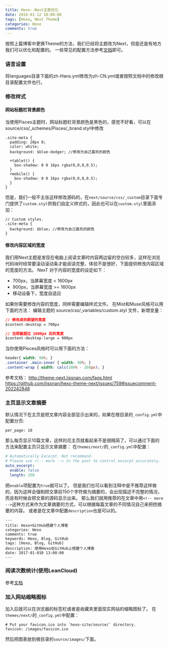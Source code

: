 ```yaml
---
title: Hexo--Next主题优化
date: 2016-01-12 10:00:00
tags: [Hexo, Next Theme]
categories: Hexo
comments: true
---
```

按照上篇博客中更换Theme的方法，我们已经将主题改为Next，但是还是有地方我们可以优化和配置的。
一些常见的配置方法参考[文档](http://theme-next.iissnan.com/getting-started.html)即可。
<!-- more -->
### 语言设置
将languages目录下面的zh-Hans.yml修改为zh-CN.yml或者按照文档中的修改根目录配置文件也行。
### 修改样式
#### 网站标题栏背景颜色
当使用Pisces主题时，网站标题栏背景颜色是黑色的，感觉不好看，可以在source/css/_schemes/Pisces/_brand.styl中修改
```
.site-meta {
  padding: 20px 0;
  color: white;
  background: $blue-dodger; //修改为自己喜欢的颜色

  +tablet() {
    box-shadow: 0 0 16px rgba(0,0,0,0.5);
  }
  +mobile() {
    box-shadow: 0 0 16px rgba(0,0,0,0.5);
  }
}
```
但是，我们一般不主张这样修改源码的，在`next/source/css/_custom`目录下面专门提供了`custom.styl`供我们自定义样式的，因此也可以在`custom.styl`里面添加：
```
// Custom styles.
.site-meta {
  background: $blue; //修改为自己喜欢的颜色
}
```
#### 修改内容区域的宽度
我们用Next主题是发现在电脑上阅读文章时内容两边留的空白较多，这样在浏览代码块时经常要滚动滚动条才能阅读完整，体验不是很好，下面提供修改内容区域的宽度的方法。
NexT 对于内容的宽度的设定如下：

 - 700px，当屏幕宽度 < 1600px
 - 900px，当屏幕宽度 >= 1600px
 - 移动设备下，宽度自适应

如果你需要修改内容的宽度，同样需要编辑样式文件。 
在Mist和Muse风格可以用下面的方法：
编辑主题的 source/css/_variables/custom.styl 文件，新增变量： 
```css
// 修改成你期望的宽度
$content-desktop = 700px

// 当视窗超过 1600px 后的宽度
$content-desktop-large = 900px
```
当你使用Pisces风格时可以用下面的方法：
```css
header{ width: 90%; }
.container .main-inner { width: 90%; }
.content-wrap { width: calc(100% - 260px); }
```
参考文档：
http://theme-next.iissnan.com/faqs.html
https://github.com/iissnan/hexo-theme-next/issues/759#issuecomment-202242848

### 主页显示文章摘要
默认情况下在主页是把文章内容全部显示出来的，如果在根目录的`_config.yml`中配置分页:
```
per_page: 10
```
那么每页显示10篇文章，这样的花主页就看起来不是很精简了，可以通过下面的方法来配置主页只显示文章摘要：
在`themes/next/`的`_config.yml`中配置：
```yaml
# Automatically Excerpt. Not recommand.
# Please use <!-- more --> in the post to control excerpt accurately.
auto_excerpt:
  enable: false 
  length: 150

```
把`enable`项配置为`true`就可以了。
但是我们也可以看到注释中是不推荐这样做的，因为这样会强制把文章前150个字符做为摘要的，会出现描述不完整的情况，而且有时候会把文章的源码显示出来。
那么我们就用推荐的在文章中用`<!-- more -->`这种方式来作为文章摘要的方式，可以根据每篇文章的不同情况自己来把控摘要的内容。
或者是在文章中配置`description`也是可以的。
```
---
title: Hexo+GitHub搭建个人博客
categories: Hexo
comments: true
keywords: Hexo, Blog, GitHub
tags: [Hexo, Blog, GitHub]
description: 使用Hexo在GitHub上搭建个人博客
date: 2017-01-010 13:00:00
---
```
### 阅读次数统计(使用LeanCloud)
参考[文档](http://theme-next.iissnan.com/third-party-services.html)
### 加入网站缩略图标
加入后就可以在浏览器的标签栏或者是收藏夹里面现实网站的缩略图标了。
在`themes/next/`的`_config.yml`中配置：
```
# Put your favicon.ico into `hexo-site/source/` directory.
favicon: /images/favicon.ico
```
然后把图表放到根目录的`source/images/`下面。
